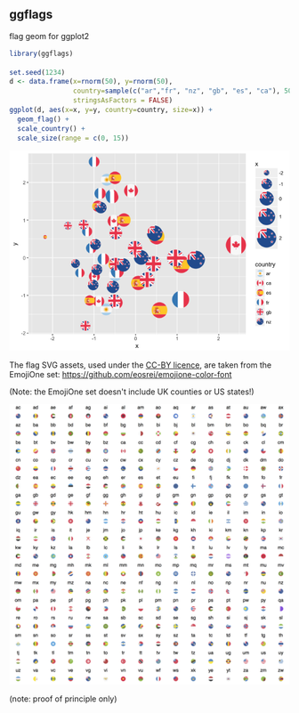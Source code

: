ggflags
-------

flag geom for ggplot2

``` r
library(ggflags)

set.seed(1234)
d <- data.frame(x=rnorm(50), y=rnorm(50), 
                country=sample(c("ar","fr", "nz", "gb", "es", "ca"), 50, TRUE), 
                stringsAsFactors = FALSE)
ggplot(d, aes(x=x, y=y, country=country, size=x)) + 
  geom_flag() + 
  scale_country() +
  scale_size(range = c(0, 15))
```

![](README_files/figure-markdown_github/demo-1.png)

The flag SVG assets, used under the [CC-BY licence](https://github.com/eosrei/emojione-color-font/blob/master/LICENSE-CC-BY.txt), are taken from the EmojiOne set: <https://github.com/eosrei/emojione-color-font>

(Note: the EmojiOne set doesn't include UK counties or US states!)

![](README_files/figure-markdown_github/flags.png)

(note: proof of principle only)
